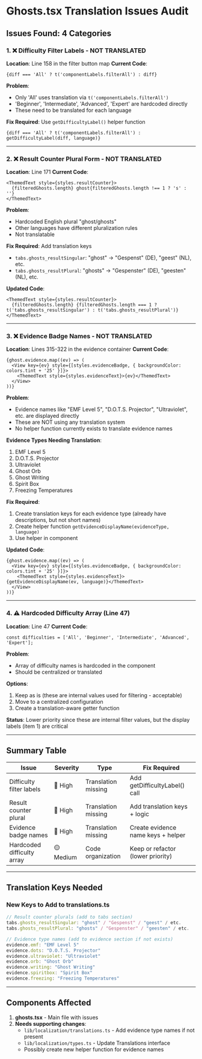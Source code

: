 # Ghosts.tsx Translation Issues Audit

## Issues Found: 4 Categories

### 1. ❌ Difficulty Filter Labels - NOT TRANSLATED

**Location**: Line 158 in the filter button map
**Current Code**:
```tsx
{diff === 'All' ? t('componentLabels.filterAll') : diff}
```

**Problem**: 
- Only 'All' uses translation via `t('componentLabels.filterAll')`
- 'Beginner', 'Intermediate', 'Advanced', 'Expert' are hardcoded directly
- These need to be translated for each language

**Fix Required**: Use `getDifficultyLabel()` helper function
```tsx
{diff === 'All' ? t('componentLabels.filterAll') : getDifficultyLabel(diff, language)}
```

---

### 2. ❌ Result Counter Plural Form - NOT TRANSLATED

**Location**: Line 171
**Current Code**:
```tsx
<ThemedText style={styles.resultCounter}>
  {filteredGhosts.length} ghost{filteredGhosts.length !== 1 ? 's' : ''}
</ThemedText>
```

**Problem**:
- Hardcoded English plural "ghost/ghosts"
- Other languages have different pluralization rules
- Not translatable

**Fix Required**: Add translation keys
- `tabs.ghosts_resultSingular`: "ghost" → "Gespenst" (DE), "geest" (NL), etc.
- `tabs.ghosts_resultPlural`: "ghosts" → "Gespenster" (DE), "geesten" (NL), etc.

**Updated Code**:
```tsx
<ThemedText style={styles.resultCounter}>
  {filteredGhosts.length} {filteredGhosts.length === 1 ? t('tabs.ghosts_resultSingular') : t('tabs.ghosts_resultPlural')}
</ThemedText>
```

---

### 3. ❌ Evidence Badge Names - NOT TRANSLATED

**Location**: Lines 315-322 in the evidence container
**Current Code**:
```tsx
{ghost.evidence.map((ev) => (
  <View key={ev} style={[styles.evidenceBadge, { backgroundColor: colors.tint + '25' }]}>
    <ThemedText style={styles.evidenceText}>{ev}</ThemedText>
  </View>
))}
```

**Problem**:
- Evidence names like "EMF Level 5", "D.O.T.S. Projector", "Ultraviolet", etc. are displayed directly
- These are NOT using any translation system
- No helper function currently exists to translate evidence names

**Evidence Types Needing Translation**:
1. EMF Level 5
2. D.O.T.S. Projector
3. Ultraviolet
4. Ghost Orb
5. Ghost Writing
6. Spirit Box
7. Freezing Temperatures

**Fix Required**: 
1. Create translation keys for each evidence type (already have descriptions, but not short names)
2. Create helper function `getEvidenceDisplayName(evidenceType, language)`
3. Use helper in component

**Updated Code**:
```tsx
{ghost.evidence.map((ev) => (
  <View key={ev} style={[styles.evidenceBadge, { backgroundColor: colors.tint + '25' }]}>
    <ThemedText style={styles.evidenceText}>{getEvidenceDisplayName(ev, language)}</ThemedText>
  </View>
))}
```

---

### 4. ⚠️ Hardcoded Difficulty Array (Line 47)

**Location**: Line 47
**Current Code**:
```tsx
const difficulties = ['All', 'Beginner', 'Intermediate', 'Advanced', 'Expert'];
```

**Problem**:
- Array of difficulty names is hardcoded in the component
- Should be centralized or translated

**Options**:
1. Keep as is (these are internal values used for filtering - acceptable)
2. Move to a centralized configuration
3. Create a translation-aware getter function

**Status**: Lower priority since these are internal filter values, but the display labels (item 1) are critical

---

## Summary Table

| Issue | Severity | Type | Fix Required |
|-------|----------|------|-------------|
| Difficulty filter labels | 🔴 High | Translation missing | Add getDifficultyLabel() call |
| Result counter plural | 🔴 High | Translation missing | Add translation keys + logic |
| Evidence badge names | 🔴 High | Translation missing | Create evidence name keys + helper |
| Hardcoded difficulty array | 🟡 Medium | Code organization | Keep or refactor (lower priority) |

---

## Translation Keys Needed

### New Keys to Add to translations.ts

```typescript
// Result counter plurals (add to tabs section)
tabs.ghosts_resultSingular: "ghost" / "Gespenst" / "geest" / etc.
tabs.ghosts_resultPlural: "ghosts" / "Gespenster" / "geesten" / etc.

// Evidence type names (add to evidence section if not exists)
evidence.emf: "EMF Level 5"
evidence.dots: "D.O.T.S. Projector"
evidence.ultraviolet: "Ultraviolet"
evidence.orb: "Ghost Orb"
evidence.writing: "Ghost Writing"
evidence.spiritbox: "Spirit Box"
evidence.freezing: "Freezing Temperatures"
```

---

## Components Affected

1. **ghosts.tsx** - Main file with issues
2. **Needs supporting changes**:
   - `lib/localization/translations.ts` - Add evidence type names if not present
   - `lib/localization/types.ts` - Update Translations interface
   - Possibly create new helper function for evidence names

